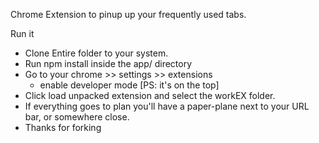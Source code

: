 Chrome Extension to pinup up your frequently used tabs. 


Run it

- Clone Entire folder to your system.
- Run npm install inside the app/ directory
- Go to your chrome >> settings >> extensions
  - enable developer mode [PS: it's on the top]
- Click load unpacked extension and select the workEX folder. 
- If everything goes to plan you'll have a paper-plane next to your URL bar, or somewhere close. 
- Thanks for forking
